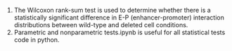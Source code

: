 1. The Wilcoxon rank-sum test is used to determine whether there is a statistically significant difference in E-P (enhancer-promoter) interaction distributions between wild-type and deleted cell conditions.
2. Parametric and nonparametric tests.ipynb is useful for all statistical tests code in python.
